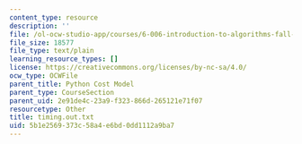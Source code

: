 ```yaml
---
content_type: resource
description: ''
file: /ol-ocw-studio-app/courses/6-006-introduction-to-algorithms-fall-2011/5b1e2569373c58a4e6bd0dd1112a9ba7_timing.out.txt
file_size: 18577
file_type: text/plain
learning_resource_types: []
license: https://creativecommons.org/licenses/by-nc-sa/4.0/
ocw_type: OCWFile
parent_title: Python Cost Model
parent_type: CourseSection
parent_uid: 2e91de4c-23a9-f323-866d-265121e71f07
resourcetype: Other
title: timing.out.txt
uid: 5b1e2569-373c-58a4-e6bd-0dd1112a9ba7
---
```

